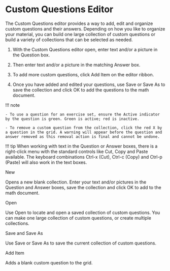 # Custom Questions Editor

The Custom Questions editor provides a way to add, edit and organize custom questions and their answers. Depending on how you like to organize your material, you can build one large collection of custom questions or build a variety of collections that can be selected as needed.

1. With the Custom Questions editor open, enter text and/or a picture in the Question box.

2. Then enter text and/or a picture in the matching Answer box.

3. To add more custom questions, click Add Item on the editor ribbon.

4. Once you have added and edited your questions, use Save or Save As to save the collection and click OK to add the questions to the math document.

!!! note

    - To use a question for an exercise set, ensure the Active indicator by the question is green. Green is active; red is inactive.

    - To remove a custom question from the collection, click the red X by a question in the grid. A warning will appear before the question and answer removed as this removal action is final and cannot be undone.

!!! tip
    When working with text in the Question or Answer boxes, there is a right-click menu with the standard controls like Cut, Copy and Paste available. The keyboard combinations Ctrl-x (Cut), Ctrl-c (Copy) and Ctrl-p (Paste) will also work in the text boxes.

New

Opens a new blank collection. Enter your text and/or pictures in the Question and Answer boxes, save the collection and click OK to add to the math document.

Open

Use Open to locate and open a saved collection of custom questions. You can make one large collection of custom questions, or create multiple collections.

Save and Save As

Use Save or Save As to save the current collection of custom questions.

Add Item

Adds a blank custom question to the grid.
